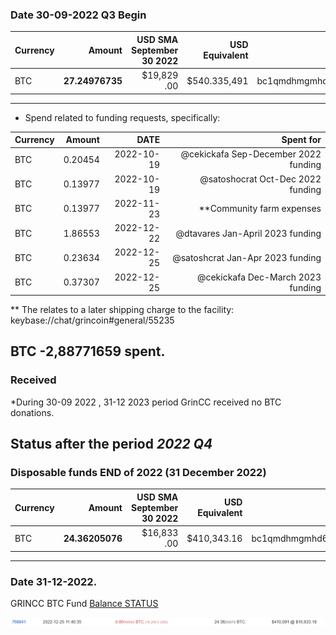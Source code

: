 
### Date 30-09-2022 Q3 Begin

Currency | Amount | USD SMA September 30 2022 | USD Equivalent | Wallet address(es)
|---|---:|---:|---:|---|
BTC | **27.24976735** | $19,829 .00 | $540.335,491 | bc1qmdhmgmhd6j89225hzdh7dxqgmen3y2q0g4vgpez0tw9tkp4ae39qsqvuyl
------------

* Spend related to funding requests, specifically:

Currency | Amount | DATE| Spent for
|---|---:|---:|---:|
BTC|0.20454 | 2022-10-19|@cekickafa Sep-December 2022 funding|
BTC|0.13977|2022-10-19|@satoshocrat Oct-Dec 2022 funding|
BTC|0.13977|2022-11-23| **Community farm expenses |
BTC|1.86553|2022-12-22|@dtavares Jan-April 2023 funding|
BTC|0.23634|2022-12-25|@satoshcrat Jan-Apr 2023 funding|
BTC|0.37307|2022-12-25|@cekickafa Dec-March 2023 funding|

** The relates to a later shipping charge to the facility:  keybase://chat/grincoin#general/55235

## BTC **-2,88771659** spent.

### Received
*During 30-09 2022 ,  31-12 2023 period GrinCC received no BTC donations.




## Status after the period *2022 Q4*

### Disposable funds END of 2022 (31 December 2022)


Currency | Amount | USD SMA September 30 2022 | USD Equivalent | Wallet address(es)
|---|---:|---:|---:|---|
BTC | **24.36205076** | $16,833 .00 | $410,343.16 | bc1qmdhmgmhd6j89225hzdh7dxqgmen3y2q0g4vgpez0tw9tkp4ae39qsqvuyl
------------
### Date 31-12-2022.


GRINCC BTC Fund [Balance STATUS ](https://bitinfocharts.com/bitcoin/address/bc1qmdhmgmhd6j89225hzdh7dxqgmen3y2q0g4vgpez0tw9tkp4ae39qsqvuyl)


![Alt text](../imgs/lastb.png)

